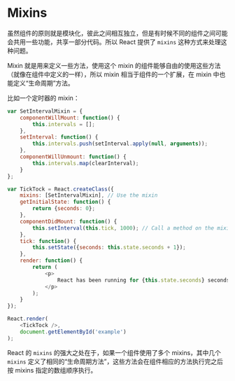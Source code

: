 # Mixins

虽然组件的原则就是模块化，彼此之间相互独立，但是有时候不同的组件之间可能会共用一些功能，共享一部分代码。所以 React
提供了 `mixins` 这种方式来处理这种问题。

Mixin 就是用来定义一些方法，使用这个 mixin
的组件能够自由的使用这些方法（就像在组件中定义的一样），所以 mixin
相当于组件的一个扩展，在 mixin 中也能定义“生命周期”方法。

比如一个定时器的 mixin：

```javascript
var SetIntervalMixin = {
	componentWillMount: function() {
		this.intervals = [];
	},
	setInterval: function() {
		this.intervals.push(setInterval.apply(null, arguments));
	},
	componentWillUnmount: function() {
		this.intervals.map(clearInterval);
	}
};

var TickTock = React.createClass({
	mixins: [SetIntervalMixin], // Use the mixin
	getInitialState: function() {
		return {seconds: 0};
	},
	componentDidMount: function() {
		this.setInterval(this.tick, 1000); // Call a method on the mixin
	},
	tick: function() {
		this.setState({seconds: this.state.seconds + 1});
	},
	render: function() {
		return (
			<p>
				React has been running for {this.state.seconds} seconds.
			</p>
		);
	}
});

React.render(
	<TickTock />,
	document.getElementById('example')
);
```

React 的 `mixins` 的强大之处在于，如果一个组件使用了多个 mixins，其中几个 `mixins`
定义了相同的“生命周期方法”，这些方法会在组件相应的方法执行完之后按 mixins
指定的数组顺序执行。

